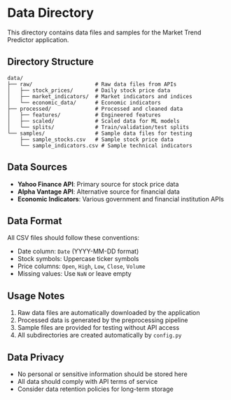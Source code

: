 # Data Directory

This directory contains data files and samples for the Market Trend Predictor application.

## Directory Structure

```
data/
├── raw/                    # Raw data files from APIs
│   ├── stock_prices/       # Daily stock price data
│   ├── market_indicators/  # Market indicators and indices
│   └── economic_data/      # Economic indicators
├── processed/              # Processed and cleaned data
│   ├── features/           # Engineered features
│   ├── scaled/             # Scaled data for ML models
│   └── splits/             # Train/validation/test splits
└── samples/                # Sample data files for testing
    ├── sample_stocks.csv   # Sample stock price data
    └── sample_indicators.csv # Sample technical indicators
```

## Data Sources

- **Yahoo Finance API**: Primary source for stock price data
- **Alpha Vantage API**: Alternative source for financial data
- **Economic Indicators**: Various government and financial institution APIs

## Data Format

All CSV files should follow these conventions:
- Date column: `Date` (YYYY-MM-DD format)
- Stock symbols: Uppercase ticker symbols
- Price columns: `Open`, `High`, `Low`, `Close`, `Volume`
- Missing values: Use `NaN` or leave empty

## Usage Notes

1. Raw data files are automatically downloaded by the application
2. Processed data is generated by the preprocessing pipeline
3. Sample files are provided for testing without API access
4. All subdirectories are created automatically by `config.py`

## Data Privacy

- No personal or sensitive information should be stored here
- All data should comply with API terms of service
- Consider data retention policies for long-term storage
